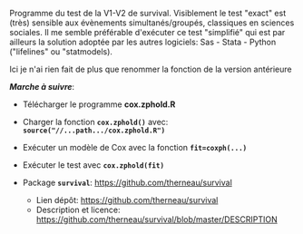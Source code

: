 Programme du test de la V1-V2 de survival. 
Visiblement le test "exact" est (très) sensible aux évènements simultanés/groupés, classiques en sciences sociales. 
Il me semble préférable d'exécuter ce test "simplifié" qui est par ailleurs la solution adoptée par les autres logiciels: Sas - Stata - Python ("lifelines" ou "statmodels).  

Ici je n'ai rien fait  de plus que renommer la fonction de la version antérieure   

***Marche à suivre***:  

* Télécharger le programme **cox.zphold.R**
* Charger la fonction **`cox.zphold()`** avec: **`source("//...path.../cox.zphold.R")`**
* Exécuter un modèle de Cox avec la fonction **`fit=coxph(...)`**
* Exécuter le test avec **`cox.zphold(fit)`**


* Package **`survival`**: https://github.com/therneau/survival
  * Lien dépôt: https://github.com/therneau/survival
  * Description et licence: https://github.com/therneau/survival/blob/master/DESCRIPTION







